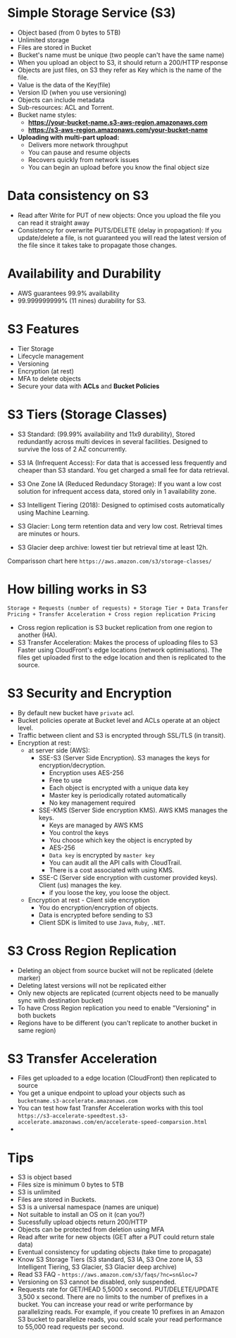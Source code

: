 # Simple Storage Service (S3)

- Object based (from 0 bytes to 5TB)
- Unlimited storage
- Files are stored in Bucket
- Bucket's name must be unique (two people can't have the same name)
- When you upload an object to S3, it should return a 200/HTTP response
- Objects are just files, on S3 they refer as Key which is the name of the file.
- Value is the data of the Key(file)
- Version ID (when you use versioning)
- Objects can include metadata
- Sub-resources: ACL and Torrent.
- Bucket name styles:
  - **https://your-bucket-name.s3-aws-region.amazonaws.com**
  - **https://s3-aws-region.amazonaws.com/your-bucket-name**
- **Uploading with multi-part upload:**
  - Delivers more network throughput
  - You can pause and resume objects
  - Recovers quickly from network issues
  - You can begin an upload before you know the final object size

# Data consistency on S3

- Read after Write for PUT of new objects: Once you upload the file you can read it straight away
- Consistency for overwrite PUTS/DELETE (delay in propagation): If you update/delete a file, is not guaranteed you will read the latest version of the file since it takes take to propagate those changes.

# Availability and Durability

- AWS guarantees 99.9% availability
- 99.999999999% (11 nines) durability for S3.

# S3 Features

- Tier Storage
- Lifecycle management
- Versioning
- Encryption (at rest)
- MFA to delete objects
- Secure your data with **ACLs** and **Bucket Policies**

# S3 Tiers (Storage Classes)

- S3 Standard: (99.99% availability and 11x9 durability), Stored redundantly across multi devices in several facilities. Designed to survive the loss of 2 AZ concurrently.
- S3 IA (Infrequent Access): For data that is accessed less frequently and cheaper than S3 standard. You get charged a small fee for data retrieval.
- S3 One Zone IA (Reduced Redundacy Storage): If you want a low cost solution for infrequent access data, stored only in 1 availability zone.
- S3 Intelligent Tiering (2018): Designed to optimised costs automatically using Machine Learning.

- S3 Glacier: Long term retention data and very low cost. Retrieval times are minutes or hours.
- S3 Glacier deep archive: lowest tier but retrieval time at least 12h.

Comparisson chart here `https://aws.amazon.com/s3/storage-classes/`

# How billing works in S3

```
Storage + Requests (number of requests) + Storage Tier + Data Transfer Pricing + Transfer Acceleration + Cross region replication Pricing
```

- Cross region replication is S3 bucket replication from one region to another (HA).
- S3 Transfer Acceleration: Makes the process of uploading files to S3 Faster using CloudFront's edge locations (network optimisations). The files get uploaded first to the edge location and then is replicated to the source.


# S3 Security and Encryption

- By default new bucket have `private` acl.
- Bucket policies operate at Bucket level and ACLs operate at an object level.
- Traffic between client and S3 is encrypted through SSL/TLS (in transit).
- Encryption at rest:
  - at server side (AWS):
    - SSE-S3 (Server Side Encryption). S3 manages the keys for encryption/decryption.
      - Encryption uses AES-256
      - Free to use
      - Each object is encrypted with a unique data key
      - Master key is periodically rotated automatically
      - No key management required
    - SSE-KMS (Server Side encryption KMS). AWS KMS manages the keys.
      - Keys are managed by AWS KMS
      - You control the keys
      - You choose which key the object is encrypted by
      - AES-256
      - `Data key` is encrypted by `master key`
      - You can audit all the API calls with CloudTrail.
      - There is a cost associated with using KMS.
    - SSE-C (Server side encryption with customer provided keys). Client (us) manages the key.
      - if you loose the key, you loose the object.
  - Encryption at rest - Client side encryption
    - You do encryption/encryption of objects.
    - Data is encrypted before sending to S3
    - Client SDK is limited to use `Java`, `Ruby`, `.NET`.

# S3 Cross Region Replication

- Deleting an object from source bucket will not be replicated (delete marker)
- Deleting latest versions will not be replicated either
- Only new objects are replicated (current objects need to be manually sync with destination bucket)
- To have Cross Region replication you need to enable "Versioning" in both buckets
- Regions have to be different (you can't replicate to another bucket in same region)

# S3 Transfer Acceleration

- Files get uploaded to a edge location (CloudFront) then replicated to source
- You get a unique endpoint to upload your objects such as `bucketname.s3-accelerate.amazonaws.com`
- You can test how fast Transfer Acceleration works with this tool  `https://s3-accelerate-speedtest.s3-accelerate.amazonaws.com/en/accelerate-speed-comparsion.html`
-

# Tips

- S3 is object based
- Files size is minimum 0 bytes to 5TB
- S3 is unlimited
- Files are stored in Buckets.
- S3 is a universal namespace (names are unique)
- Not suitable to install an OS on it (can you?)
- Sucessfully upload objects return 200/HTTP
- Objects can be protected from deletion using MFA
- Read after write for new objects (GET after a PUT could return stale data)
- Eventual consistency for updating objects (take time to propagate)
- Know S3 Storage Tiers (S3 standard, S3 IA, S3 One zone IA, S3 Intelligent Tiering, S3 Glacier, S3 Glacier deep archive)
- Read S3 FAQ - `https://aws.amazon.com/s3/faqs/?nc=sn&loc=7`
- Versioning on S3 cannot be disabled, only suspended.
- Requests rate for GET/HEAD 5,5000 x second. PUT/DELETE/UPDATE 3,500 x second. There are no limits to the number of prefixes in a bucket.  You can increase your read or write performance by parallelizing reads. For example, if you create 10 prefixes in an Amazon     S3 bucket to parallelize reads, you could scale your read performance to 55,000 read requests per second.